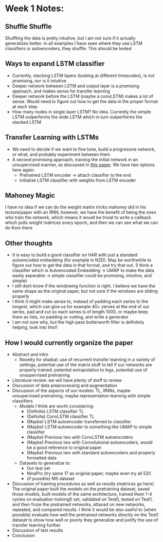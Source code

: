 # Week 1 Notes:

## Shuffle Shuffle

Shuffling the data is pretty intuitive, but I am not sure if it actually generalizes better. In all examples I have seen where they use LSTM classifiers or autoencoders, they shuffle. This should be tested

## Ways to expand LSTM classifier
 
* Currently, stacking LSTM layers (looking at different timescales), is not promising, nor is it intuitive
* Deeper network between LSTM and output layer is a promising approach, and makes sense for transfer learning
* Deeper network before the LSTM (maybe a convLSTM) makes a lot of sense. Would need to figure out how to get the data in the proper format at each step.
* How many nodes in single layer LSTM? No idea. Currently the simple LSTM outperforms the wide LSTM which in turn outperforms the stacked LSTM


## Transfer Learning with LSTMs

* We need to decide if we want to fine tune, build a progressive network, or what, and probably experiment between them
* A second promising approach, training the initial network in an unsupervised manner, as discussed in [this paper](https://arxiv.org/abs/1502.04681). We have two options here again:
	* Pretrained LSTM encoder -> attach classifier to the end 
	* Initialize LSTM classifier with weights from LSTM encoder


## Mahoney Magic

I have no idea if we can do the weight matrix tricks mahoney did in his lecture/paper with an RNN, however, we have the benefit of being the ones who train the network, which means it would be trivial to write a callback which pulls weight matrices every epoch, and then we can see what we can do from there

## Other thoughts

* It is easy to build a good classifier on HAR with just a standard autoencoded embedding (for example in N2D). May be worthwhile to figure out how to get the data in that format, and try that out. (I think a classifier which is Autoencoded Embedding -> UMAP to make the data easily seperable -> simple classifier could be promising, intuitive, and simple)
* I still dont know if the windowing function is right. I believe we have the same shape as the original paper, but not sure if the windows are sliding properly
* I think it might make sense to, instead of padding each series to the longest, which can give us for example 40+ zeroes at the end of our series, pad and cut so each series is of length 1000, or maybe keep them as lists, no padding or cutting, and write a generator
* I am not sure why, but the high pass butterworth filter is definitely helping, look into this!!


## How I would currently organize the paper

* Abstract and intro
	* Novelty for shaibal: use of recurrent transfer learning in a variety of settings, potential use of the matrix stuff to tell if our networks are properly trained, potential extrapolation to legs, potential use of unsupervised pretraining 
* Literature review: we will have plenty of stuff to review
* Discussion of data preprocessing and augmentation
* Discussion of the aspects of our models: TL, RNNs, maybe unsupervised pretraining, maybe representation learning with simple classifiers
	* Models I think are worth considering:
		* (Definite) LSTM classifier TL 
		* (Definite) ConvLSTM classifier TL
		* (Maybe) LSTM autoencoder transferred to classifier
		* (Maybe) LSTM autoencoder to something like UMAP to simple classifier
		* (Maybe) Previous two with ConvLSTM autoencoders
		* (Maybe) Previous two with Convolutional autoencoders, would be a good reference to original paper
		* (Maybe) Previous two with standard autoencoders and properly formatted data
	* Datasets to generalize to:
		* Our test set
		* NinaPro (try same 17 as original paper, maybe even try all 52!)
		* (if possible) MS dataset
* Discussion of training procedures as well as results (matrices go here). The original paper built the models on the pretraining dataset, saved those models, built models of the same architecture, trained them 1-4 cycles on evaluation training0 set, validated on Test0, tested on Test1, and then froze the pretrained networks, attaced on new networks, repeated, and compared results. I think it would be also useful to (when possible) evaluate how well the pretrained networks directly on the Test1 dataset to show how well or poorly they generalize and justify the use of transfer learning further
* Discussion of test results
* Conclusion
